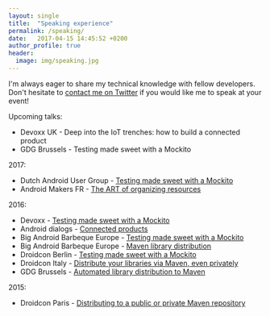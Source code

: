 ```yaml
---
layout: single
title:  "Speaking experience"
permalink: /speaking/
date:   2017-04-15 14:45:52 +0200
author_profile: true
header:
  image: img/speaking.jpg
---
```

I'm always eager to share my technical knowledge with fellow developers. Don't hesitate to <a href="https://twitter.com/molsjeroen" target="blank">contact me on Twitter</a> if you would like me to speak at your event!

Upcoming talks:

- Devoxx UK - Deep into the IoT trenches: how to build a connected product
- GDG Brussels - Testing made sweet with a Mockito

2017:

- Dutch Android User Group - [Testing made sweet with a Mockito](https://speakerdeck.com/jeroenmols/testing-made-sweet-with-a-mockito-1)
- Android Makers FR - [The ART of organizing resources](https://speakerdeck.com/jeroenmols/the-art-of-organizing-resources)

2016:

- Devoxx - [Testing made sweet with a Mockito](https://speakerdeck.com/jeroenmols/testing-made-sweet-with-a-mockito-1)
- Android dialogs - [Connected products](https://www.youtube.com/watch?v=TxFaWXkBo2E)
- Big Android Barbeque Europe - [Testing made sweet with a Mockito](https://speakerdeck.com/jeroenmols/testing-made-sweet-with-a-mockito)
- Big Android Barbeque Europe - [Maven library distribution](https://speakerdeck.com/jeroenmols/distribute-your-libraries-via-maven-even-privately)
- Droidcon Berlin - [Testing made sweet with a Mockito](https://speakerdeck.com/jeroenmols/testing-made-sweet-with-a-mockito)
- Droidcon Italy - [Distribute your libraries via Maven, even privately](https://speakerdeck.com/jeroenmols/distribute-your-libraries-via-maven-even-privately)
- GDG Brussels - [Automated library distribution to Maven](https://speakerdeck.com/jeroenmols/automated-library-distribution-to-maven)

2015:
- Droidcon Paris - [Distributing to a public or private Maven repository](https://speakerdeck.com/jeroenmols/distributing-to-a-public-or-private-maven-repository)
